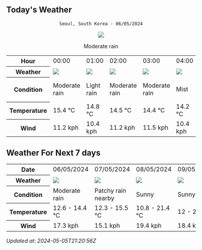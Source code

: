 ## Today's Weather
<div align="center">

`Seoul, South Korea - 06/05/2024`

<img src="https://cdn.weatherapi.com/weather/64x64/day/302.png"/>

Moderate rain

</div>


<table>
    <tr>
        <th>Hour</th>
        <td>00:00</td><td>01:00</td><td>02:00</td><td>03:00</td><td>04:00</td><td>05:00</td><td>06:00</td><td>07:00</td><td>08:00</td><td>09:00</td><td>10:00</td><td>11:00</td><td>12:00</td><td>13:00</td><td>14:00</td><td>15:00</td><td>16:00</td><td>17:00</td><td>18:00</td><td>19:00</td><td>20:00</td><td>21:00</td><td>22:00</td><td>23:00</td>
    </tr>
    <tr>
        <th>Weather</th>
        <td><img src="https://cdn.weatherapi.com/weather/64x64/night/302.png"></img></td><td><img src="https://cdn.weatherapi.com/weather/64x64/night/296.png"></img></td><td><img src="https://cdn.weatherapi.com/weather/64x64/night/302.png"></img></td><td><img src="https://cdn.weatherapi.com/weather/64x64/night/302.png"></img></td><td><img src="https://cdn.weatherapi.com/weather/64x64/night/143.png"></img></td><td><img src="https://cdn.weatherapi.com/weather/64x64/night/296.png"></img></td><td><img src="https://cdn.weatherapi.com/weather/64x64/day/122.png"></img></td><td><img src="https://cdn.weatherapi.com/weather/64x64/day/353.png"></img></td><td><img src="https://cdn.weatherapi.com/weather/64x64/day/176.png"></img></td><td><img src="https://cdn.weatherapi.com/weather/64x64/day/176.png"></img></td><td><img src="https://cdn.weatherapi.com/weather/64x64/day/176.png"></img></td><td><img src="https://cdn.weatherapi.com/weather/64x64/day/176.png"></img></td><td><img src="https://cdn.weatherapi.com/weather/64x64/day/176.png"></img></td><td><img src="https://cdn.weatherapi.com/weather/64x64/day/176.png"></img></td><td><img src="https://cdn.weatherapi.com/weather/64x64/day/176.png"></img></td><td><img src="https://cdn.weatherapi.com/weather/64x64/day/176.png"></img></td><td><img src="https://cdn.weatherapi.com/weather/64x64/day/176.png"></img></td><td><img src="https://cdn.weatherapi.com/weather/64x64/day/176.png"></img></td><td><img src="https://cdn.weatherapi.com/weather/64x64/day/176.png"></img></td><td><img src="https://cdn.weatherapi.com/weather/64x64/day/176.png"></img></td><td><img src="https://cdn.weatherapi.com/weather/64x64/night/353.png"></img></td><td><img src="https://cdn.weatherapi.com/weather/64x64/night/353.png"></img></td><td><img src="https://cdn.weatherapi.com/weather/64x64/night/176.png"></img></td><td><img src="https://cdn.weatherapi.com/weather/64x64/night/176.png"></img></td>
    </tr>
    <tr>
        <th>Condition</th>
        <td width="200px">Moderate rain</td><td width="200px">Light rain</td><td width="200px">Moderate rain</td><td width="200px">Moderate rain</td><td width="200px">Mist</td><td width="200px">Light rain</td><td width="200px">Overcast</td><td width="200px">Light rain shower</td><td width="200px">Patchy rain nearby</td><td width="200px">Patchy rain nearby</td><td width="200px">Patchy rain nearby</td><td width="200px">Patchy rain nearby</td><td width="200px">Patchy rain nearby</td><td width="200px">Patchy rain nearby</td><td width="200px">Patchy rain nearby</td><td width="200px">Patchy rain nearby</td><td width="200px">Patchy rain nearby</td><td width="200px">Patchy rain nearby</td><td width="200px">Patchy rain nearby</td><td width="200px">Patchy rain nearby</td><td width="200px">Light rain shower</td><td width="200px">Light rain shower</td><td width="200px">Patchy rain nearby</td><td width="200px">Patchy rain nearby</td>
    </tr>
    <tr>
        <th>Temperature</th>
        <td>15.4 °C</td><td>14.8 °C</td><td>14.5 °C</td><td>14.4 °C</td><td>14.2 °C</td><td>14.1 °C</td><td>14 °C</td><td>14 °C</td><td>14 °C</td><td>14 °C</td><td>14.1 °C</td><td>14.4 °C</td><td>14.3 °C</td><td>13.9 °C</td><td>13.8 °C</td><td>13.9 °C</td><td>13.5 °C</td><td>13.5 °C</td><td>13.5 °C</td><td>13.3 °C</td><td>13.2 °C</td><td>12.9 °C</td><td>12.7 °C</td><td>12.6 °C</td>
    </tr>
    <tr>
        <th>Wind</th>
        <td>11.2 kph</td><td>10.4 kph</td><td>11.2 kph</td><td>11.5 kph</td><td>10.4 kph</td><td>10.4 kph</td><td>13 kph</td><td>11.9 kph</td><td>12.6 kph</td><td>13.3 kph</td><td>14.8 kph</td><td>16.6 kph</td><td>17.3 kph</td><td>16.9 kph</td><td>15.1 kph</td><td>16.6 kph</td><td>16.6 kph</td><td>15.5 kph</td><td>14.4 kph</td><td>14 kph</td><td>15.1 kph</td><td>14 kph</td><td>14 kph</td><td>13.3 kph</td>
    </tr>
</table>


## Weather For Next 7 days


<table>
    <tr>
        <th>Date</th>
        <td>06/05/2024</td><td>07/05/2024</td><td>08/05/2024</td><td>09/05/2024</td><td>10/05/2024</td><td>11/05/2024</td><td>12/05/2024</td>
    </tr>
    <tr>
        <th>Weather</th>
        <td><img src="https://cdn.weatherapi.com/weather/64x64/day/302.png"/></td><td><img src="https://cdn.weatherapi.com/weather/64x64/day/176.png"/></td><td><img src="https://cdn.weatherapi.com/weather/64x64/day/113.png"/></td><td><img src="https://cdn.weatherapi.com/weather/64x64/day/113.png"/></td><td><img src="https://cdn.weatherapi.com/weather/64x64/day/113.png"/></td><td><img src="https://cdn.weatherapi.com/weather/64x64/day/176.png"/></td><td><img src="https://cdn.weatherapi.com/weather/64x64/day/302.png"/></td>
    </tr>
    <tr>
        <th>Condition</th>
        <td width="200px">Moderate rain</td><td width="200px">Patchy rain nearby</td><td width="200px">Sunny</td><td width="200px">Sunny</td><td width="200px">Sunny</td><td width="200px">Patchy rain nearby</td><td width="200px">Moderate rain</td>
    </tr>
    <tr>
        <th>Temperature</th>
        <td>12.6 -  14.4 °C</td><td>12.3 -  15.5 °C</td><td>10.8 -  21.4 °C</td><td>12 -  22 °C</td><td>13 -  23.3 °C</td><td>14.7 -  23.1 °C</td><td>15.4 -  25.1 °C</td>
    </tr>
    <tr>
        <th>Wind</th>
        <td>17.3 kph</td><td>15.1 kph</td><td>19.4 kph</td><td>18.4 kph</td><td>18.7 kph</td><td>32.4 kph</td><td>22.7 kph</td>
    </tr>
</table>


*Updated at: 2024-05-05T21:20:56Z*